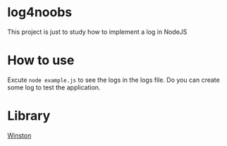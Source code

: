 # log4noobs
This project is just to study how to implement a log in NodeJS

# How to use
Excute `node example.js` to see the logs in the logs file. Do you can create some log to test the application.

# Library
[Winston](https://www.npmjs.com/package/winston)
